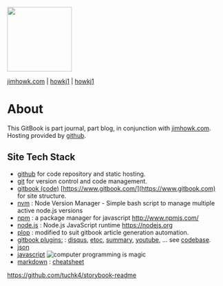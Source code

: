 

[<img src="../journal/images/avatar.png" width="150">](https://howkj1.github.io/journal/)

  [jimhowk.com](http://www.jimhowk.com)
| [<i class="fa fa-github"  aria-hidden="true"></i>howkj1](https://github.com/howkj1/journal)
| [<i class="fa fa-twitter" aria-hidden="true"></i> howkj1](https://twitter.com/howkj1)


# About

This GitBook is part journal, part blog, in conjunction with [jimhowk.com](http://www.jimhowk.com).
Hosting provided by [github](https://github.com/howkj1/journal).


## Site Tech Stack
* [github](https://github.com/howkj1/journal) for code repository and static hosting.
* [git]() for version control and code management.
* [gitbook (code)](https://github.com/GitbookIO/gitbook) [https://www.gitbook.com/](https://www.gitbook.com) for site structure.
* [nvm](https://github.com/creationix/nvm) : Node Version Manager - Simple bash script to manage multiple active node.js versions
* [npm](https://github.com/npm/npm) : a package manager for javascript http://www.npmjs.com/
* [node.js](https://github.com/nodejs/node) : Node.js JavaScript runtime https://nodejs.org
* [plop](https://github.com/amwmedia/plop) : modified to suit gitbook article generation automation.
* [gitbook plugins:](https://github.com/howkj1/journal/blob/master/book.json) : [disqus](), [etoc](), [summary](), [youtube](), ... see [codebase](https://github.com/howkj1/journal/blob/master/book.json).
* [json](https://www.json.org/)
* [javascript](https://gitbookio.gitbooks.io/javascript/content/) ![computer programming is magic](https://gitbookio.gitbooks.io/javascript/content/assets/intro.png)
* [markdown](https://en.wikipedia.org/wiki/Markdown) : [cheatsheet](https://github.com/adam-p/markdown-here/wiki/Markdown-Cheatsheet)




https://github.com/tuchk4/storybook-readme
